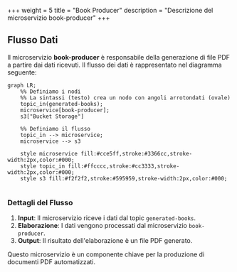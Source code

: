 +++
weight = 5
title = "Book Producer"
description = "Descrizione del microservizio book-producer"
+++

## Flusso Dati

Il microservizio **book-producer** è responsabile della generazione di file PDF a partire dai dati ricevuti. Il flusso dei dati è rappresentato nel diagramma seguente:

```mermaid
graph LR;
    %% Definiamo i nodi
    %% La sintassi (testo) crea un nodo con angoli arrotondati (ovale)
    topic_in(generated-books);
    microservice[book-producer];
    s3["Bucket Storage"]
    
    %% Definiamo il flusso
    topic_in --> microservice;
    microservice --> s3

    style microservice fill:#cce5ff,stroke:#3366cc,stroke-width:2px,color:#000;
    style topic_in fill:#ffcccc,stroke:#cc3333,stroke-width:2px,color:#000;
    style s3 fill:#f2f2f2,stroke:#595959,stroke-width:2px,color:#000;
    
```

### Dettagli del Flusso

1. **Input**: Il microservizio riceve i dati dal topic `generated-books`.
2. **Elaborazione**: I dati vengono processati dal microservizio `book-producer`.
3. **Output**: Il risultato dell'elaborazione è un file PDF generato.

Questo microservizio è un componente chiave per la produzione di documenti PDF automatizzati.